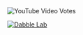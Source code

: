 <img alt="YouTube Video Votes" src="https://img.shields.io/youtube/likes/BKPOcmVRAVU?style=social&withDislikes">

[![Dabble Lab](https://img.shields.io/endpoint?url=https%3A%2F%2Fshields-io-badge-nz5egj9js43l.runkit.sh%2F)](https://alexa.dabble.dev/deploy/v2/ivllorwj3k)
